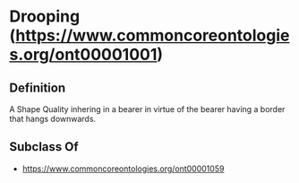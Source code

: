 # Drooping (https://www.commoncoreontologies.org/ont00001001)

## Definition
A Shape Quality inhering in a bearer in virtue of the bearer having a border that hangs downwards.

## Subclass Of
- https://www.commoncoreontologies.org/ont00001059

